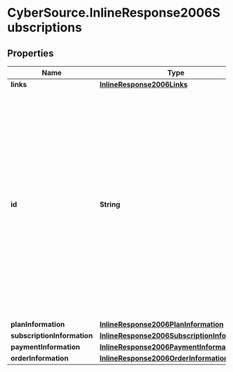 # CyberSource.InlineResponse2006Subscriptions

## Properties
Name | Type | Description | Notes
------------ | ------------- | ------------- | -------------
**links** | [**InlineResponse2006Links**](InlineResponse2006Links.md) |  | [optional] 
**id** | **String** | An unique identification number generated by Cybersource to identify the submitted request. Returned by all services. It is also appended to the endpoint of the resource. On incremental authorizations, this value with be the same as the identification number returned in the original authorization response.  | [optional] 
**planInformation** | [**InlineResponse2006PlanInformation**](InlineResponse2006PlanInformation.md) |  | [optional] 
**subscriptionInformation** | [**InlineResponse2006SubscriptionInformation**](InlineResponse2006SubscriptionInformation.md) |  | [optional] 
**paymentInformation** | [**InlineResponse2006PaymentInformation**](InlineResponse2006PaymentInformation.md) |  | [optional] 
**orderInformation** | [**InlineResponse2006OrderInformation**](InlineResponse2006OrderInformation.md) |  | [optional] 


